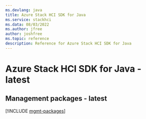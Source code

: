```yaml
---
ms.devlang: java
title: Azure Stack HCI SDK for Java
ms.service: stackhci
ms.data: 08/03/2022
ms.author: jfree
author: joshfree
ms.topic: reference
description: Reference for Azure Stack HCI SDK for Java
---
```

# Azure Stack HCI SDK for Java - latest

## Management packages - latest
[!INCLUDE [mgmt-packages](stack-hci-mgmt-index.md)]